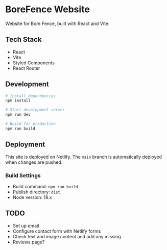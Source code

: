 # BoreFence Website

Website for Bore Fence, built with React and Vite.

## Tech Stack

- React
- Vite
- Styled Components
- React Router

## Development

```bash
# Install dependencies
npm install

# Start development server
npm run dev

# Build for production
npm run build
```

## Deployment

This site is deployed on Netlify. The `main` branch is automatically deployed when changes are pushed.

### Build Settings
- Build command: `npm run build`
- Publish directory: `dist`
- Node version: 18.x



## TODO

- Set up email
- Configure contact form with Netlify forms
- Check text and image content and add any missing
- Reviews page?